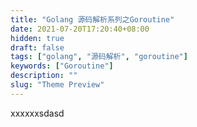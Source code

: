 ```yaml
---
title: "Golang 源码解析系列之Goroutine"
date: 2021-07-20T17:20:40+08:00
hidden: true
draft: false
tags: ["golang", "源码解析", "goroutine"]
keywords: ["Goroutine"]
description: ""
slug: "Theme Preview"
---
```


xxxxxxsdasd